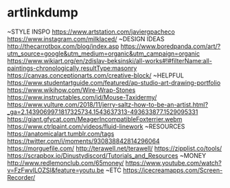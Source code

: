 # artlinkdump

~STYLE INSPO
https://www.artstation.com/javiergpacheco
https://www.instagram.com/milklaced/
~DESIGN IDEAS
http://thecarrotbox.com/blog/index.asp
https://www.boredpanda.com/art/?utm_source=google&utm_medium=organic&utm_campaign=organic
https://www.wikiart.org/en/zdislav-beksinski/all-works#!#filterName:all-paintings-chronologically,resultType:masonry
https://canvas.conceptionarts.com/creative-block/
~HELPFUL
https://www.studentartguide.com/featured/ap-studio-art-drawing-portfolio
https://www.wikihow.com/Wire-Wrap-Stones
https://www.instructables.com/id/Mouse-Taxidermy/
https://www.vulture.com/2018/11/jerry-saltz-how-to-be-an-artist.html?_ga=2.143906997.1817325734.1543637313-493633877.1529095331
https://giant.gfycat.com/MeagerIncompatibleFoxterrier.webm
https://www.ctrlpaint.com/videos/fluid-linework
~RESOURCES
https://anatomicalart.tumblr.com/tags
https://twitter.com/i/moments/930838842814296064
https://morguefile.com/
http://terawell.net/terawell/
https://zipplist.co/tools/
https://scrapbox.io/Dinustydiscord/Tutorials_and_Resources
~MONEY
http://www.redlemonclub.com/65money/
https://www.youtube.com/watch?v=FzFwvlLOZSI&feature=youtu.be
~ETC
https://icecreamapps.com/Screen-Recorder/
